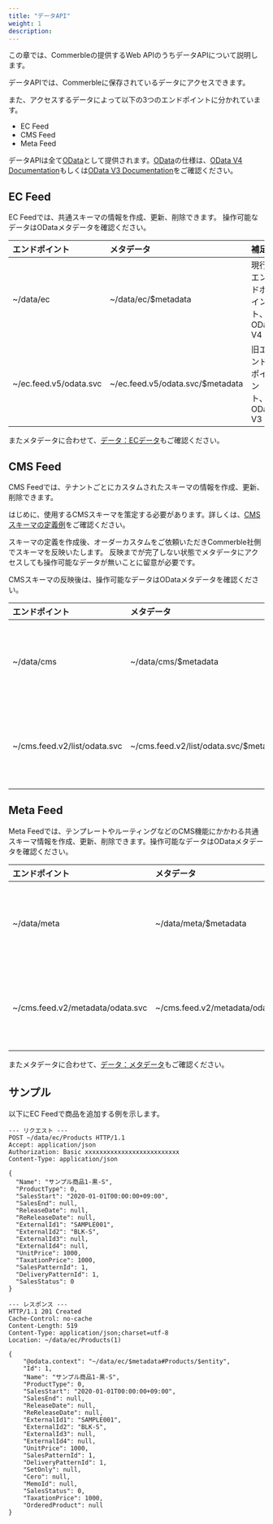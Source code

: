 ```yaml
---
title: "データAPI"
weight: 1
description: 
---
```


この章では、Commerbleの提供するWeb APIのうちデータAPIについて説明します。

データAPIでは、Commerbleに保存されているデータにアクセスできます。

また、アクセスするデータによって以下の3つのエンドポイントに分かれています。

- EC Feed
- CMS Feed
- Meta Feed

データAPIは全て[OData]として提供されます。[OData]の仕様は、[OData V4 Documentation]もしくは[OData V3 Documentation]をご確認ください。

## EC Feed

EC Feedでは、共通スキーマの情報を作成、更新、削除できます。 操作可能なデータはODataメタデータを確認ください。

|     エンドポイント     |            メタデータ            |             補足             |
| :--------------------- | :------------------------------- | :--------------------------- |
| ~/data/ec              | ~/data/ec/$metadata              | 現行エンドポイント、OData V4 |
| ~/ec.feed.v5/odata.svc | ~/ec.feed.v5/odata.svc/$metadata | 旧エンドポイント、OData V3   |

またメタデータに合わせて、[データ：ECデータ]もご確認ください。

## CMS Feed

CMS Feedでは、テナントごとにカスタムされたスキーマの情報を作成、更新、削除できます。

はじめに、使用するCMSスキーマを策定する必要があります。詳しくは、[CMSスキーマの定義例]をご確認ください。

スキーマの定義を作成後、オーダーカスタムをご依頼いただきCommerble社側でスキーマを反映いたします。
反映までが完了しない状態でメタデータにアクセスしても操作可能なデータが無いことに留意が必要です。

CMSスキーマの反映後は、操作可能なデータはODataメタデータを確認ください。

|        エンドポイント        |               メタデータ               |             補足             |
| :--------------------------- | :------------------------------------- | :--------------------------- |
| ~/data/cms                   | ~/data/cms/$metadata                   | 現行エンドポイント、OData V4 |
| ~/cms.feed.v2/list/odata.svc | ~/cms.feed.v2/list/odata.svc/$metadata | 旧エンドポイント、OData V3   |

## Meta Feed

Meta Feedでは、テンプレートやルーティングなどのCMS機能にかかわる共通スキーマ情報を作成、更新、削除できます。操作可能なデータはODataメタデータを確認ください。

|          エンドポイント          |                 メタデータ                 |             補足             |
| :------------------------------- | :----------------------------------------- | :--------------------------- |
| ~/data/meta                      | ~/data/meta/$metadata                      | 現行エンドポイント、OData V4 |
| ~/cms.feed.v2/metadata/odata.svc | ~/cms.feed.v2/metadata/odata.svc/$metadata | 旧エンドポイント、OData V3   |

またメタデータに合わせて、[データ：メタデータ]もご確認ください。

## サンプル

以下にEC Feedで商品を追加する例を示します。

```
--- リクエスト ---
POST ~/data/ec/Products HTTP/1.1
Accept: application/json
Authorization: Basic xxxxxxxxxxxxxxxxxxxxxxxxxx
Content-Type: application/json

{
  "Name": "サンプル商品1-黒-S",
  "ProductType": 0,
  "SalesStart": "2020-01-01T00:00:00+09:00",
  "SalesEnd": null,
  "ReleaseDate": null,
  "ReReleaseDate": null,
  "ExternalId1": "SAMPLE001",
  "ExternalId2": "BLK-S",
  "ExternalId3": null,
  "ExternalId4": null,
  "UnitPrice": 1000,
  "TaxationPrice": 1000,
  "SalesPatternId": 1,
  "DeliveryPatternId": 1,
  "SalesStatus": 0
}

--- レスポンス ---
HTTP/1.1 201 Created
Cache-Control: no-cache
Content-Length: 519
Content-Type: application/json;charset=utf-8
Location: ~/data/ec/Products(1)

{
    "@odata.context": "~/data/ec/$metadata#Products/$entity",
    "Id": 1,
    "Name": "サンプル商品1-黒-S",
    "ProductType": 0,
    "SalesStart": "2020-01-01T00:00:00+09:00",
    "SalesEnd": null,
    "ReleaseDate": null,
    "ReReleaseDate": null,
    "ExternalId1": "SAMPLE001",
    "ExternalId2": "BLK-S",
    "ExternalId3": null,
    "ExternalId4": null,
    "UnitPrice": 1000,
    "SalesPatternId": 1,
    "DeliveryPatternId": 1,
    "SetOnly": null,
    "Cero": null,
    "MemoId": null,
    "SalesStatus": 0,
    "TaxationPrice": 1000,
    "OrderedProduct": null
}
```

[OData]: https://www.odata.org/ "OData"
[OData V4 Documentation]: https://www.odata.org/documentation/ "OData V4"
[OData V3 Documentation]: https://www.odata.org/documentation/odata-version-3-0/ "OData V3"
[データ：ECデータ]: ../../data/ec/ "ECデータ"
[CMSスキーマの定義例]: ../../data/cms/#定義例 "CMSデータ"
[データ：メタデータ]: ../../data/meta/ "メタデータ"
